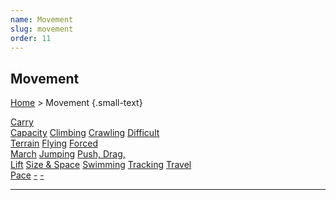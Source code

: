 ```yaml
---
name: Movement
slug: movement
order: 11
---
```

## Movement
[Home](dm-operations-center) > Movement {.small-text}

<div class="menu-container">
    <a href="carry-capacity">Carry<br/> Capacity</a>
    <a href="climbing">Climbing</a>
    <a href="crawling">Crawling</a>
    <a href="difficult-terrain">Difficult<br/> Terrain</a>
    <a href="flying">Flying</a>
    <a href="forced-march">Forced<br/> March</a>
    <a href="jumping">Jumping</a>
    <a href="push-drag-lift">Push, Drag,<br/> Lift</a>
    <a href="size-and-space">Size & Space</a>
    <a href="swimming">Swimming</a>
    <a href="tracking">Tracking</a>
    <a href="travel-pace">Travel<br/> Pace</a>
    <a href=".">-</a>
    <a href=".">-</a>
</div>
<hr/>